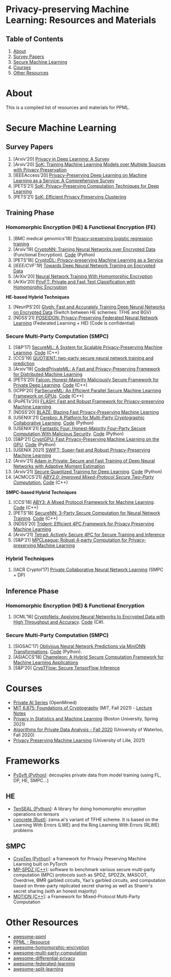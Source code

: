 # Privacy-preserving Machine Learning: Resources and Materials

## Table of Contents
1. [About](#about)
2. [Survey Papers](#survey-papers)
3. [Secure Machine Learning](#secure-machine-learning)
4. [Courses](#courses)
5. [Other Resources](#other-resources)

# About  
This is a compiled list of resources and materials for PPML.  

# Secure Machine Learning

## Survey Papers

1. [Arxiv’20] [Privacy in Deep Learning: A Survey](https://www.researchgate.net/publication/340963602_Privacy_in_Deep_Learning_A_Survey)
2. [Arxiv’20] [SoK: Training Machine Learning Models over Multiple Sources with Privacy Preservation](https://arxiv.org/abs/2012.03386)
3. [IEEEAccess’20] [Privacy-Preserving Deep Learning on Machine Learning as a Service: A Comprehensive Survey](https://ieeexplore.ieee.org/document/9194237)
4. [PETS’21] [SoK: Privacy-Preserving Computation Techniques for Deep Learning](https://petsymposium.org/2021/files/papers/issue4/popets-2021-0064.pdf)
5. [PETS’21] [SoK: Efficient Privacy Preserving Clustering](https://eprint.iacr.org/2021/809)

## Training Phase
### Homomorphic Encryption (HE) & Functional Encryption (FE)

1. [BMC medical genomics’18] [Privacy-preserving logistic regression training](https://bmcmedgenomics.biomedcentral.com/articles/10.1186/s12920-018-0398-y)
2. [Arxiv’19] [CryptoNN: Training Neural Networks over Encrypted Data](https://arxiv.org/abs/1904.07303) (Functional Encryption). [Code](https://github.com/iRxyzzz/nn-emd) (Python)
3. [PETS’18] [CryptoDL: Privacy-preserving Machine Learning as a Service](https://petsymposium.org/2018/files/papers/issue3/popets-2018-0024.pdf) 
4. [*IEEE/CVF’19*] [Towards Deep Neural Network Training on Encrypted Data](https://openaccess.thecvf.com/content_CVPRW_2019/papers/CV-COPS/Nandakumar_Towards_Deep_Neural_Network_Training_on_Encrypted_Data_CVPRW_2019_paper.pdf)
5. [ArXiv’20] [Neural Network Training With Homomorphic Encryption](https://arxiv.org/abs/2012.13552)
6. [ArXiv’20] [PrivFT: Private and Fast Text Classification with Homomorphic Encryption](https://arxiv.org/abs/1908.06972?utm_source=feedburner&utm_medium=feed&utm_campaign=Feed%253A+arxiv%252FQSXk+%2528ExcitingAds%2521+cs+updates+on+arXiv.org%2529)

**HE-based Hybrid Techniques**

1. [NeurlPS’20] [Glyph: Fast and Accurately Training Deep Neural Networks on Encrypted Data](https://arxiv.org/pdf/1911.07101.pdf) (Switch between HE schemes: TFHE and BGV)
2. [NDSS’21] [POSEIDON: Privacy-Preserving Federated Neural Network Learning](https://arxiv.org/abs/2009.00349) (Federated Learning + HE) (Code is confidential)

### Secure Multi-Party Computation (SMPC)

1. [S&P’17] [SecureML: A System for Scalable Privacy-Preserving Machine Learning](https://eprint.iacr.org/2017/396). [Code](https://github.com/shreya-28/Secure-ML) (C++)
2. [CCS’19] [QUOTIENT: two-party secure neural network training and prediction](https://dl.acm.org/citation.cfm?id=3339819)
3. [Arxiv’19] [CodedPrivateML: A Fast and Privacy-Preserving Framework for Distributed Machine Learning](https://arxiv.org/abs/1902.00641)
4. [PETS’20] [Falcon: Honest-Majority Maliciously Secure Framework for Private Deep Learning](https://arxiv.org/abs/2004.02229). [Code](https://github.com/snwagh/falcon-public) (C++)
5. [ICPP’20] [ParSecureML: An Efficient Parallel Secure Machine Learning Framework on GPUs](https://dl.acm.org/doi/pdf/10.1145/3404397.3404399). [Code](https://github.com/ZhengChenCS/ParSecureML) (C++)
6. [PoPETs’20] [FLASH: Fast and Robust Framework for Privacy-preserving Machine Learning](https://eprint.iacr.org/2019/1365).
7. [NDSS’20] [BLAZE: Blazing Fast Privacy-Preserving Machine Learning](https://eprint.iacr.org/2020/042)
8. [USENIX’21] [Cerebro: A Platform for Multi-Party Cryptographic Collaborative Learning](https://www.usenix.org/conference/usenixsecurity21/presentation/zheng). [Code](https://github.com/mc2-project/cerebro) (Python)
9. [USENIX’21] [Fantastic Four: Honest-Majority Four-Party Secure Computation With Malicious Security](https://www.usenix.org/system/files/sec21fall-dalskov.pdf). [Code](https://github.com/csiro-mlai/mnist-mpc/tree/v1) (Python)
10. [S&P’21] [CryptGPU: Fast Privacy-Preserving Machine Learning on the GPU](http://arxiv.org/abs/2104.10949). [Code](https://github.com/jeffreysijuntan/CryptGPU) (Python)
11. [USENIX 2021] [SWIFT: Super-fast and Robust Privacy-Preserving Machine Learning](https://www.semanticscholar.org/paper/SWIFT%3A-Super-fast-and-Robust-Privacy-Preserving-Koti-Pancholi/55e9017bcf4ffec2d34c760cc832d72e39c73216)
12. [Arxiv’21] [Adam in Private: Secure and Fast Training of Deep Neural Networks with Adaptive Moment Estimation](https://arxiv.org/abs/2106.02203)
13. [Arxiv’21] [Secure Quantized Training for Deep Learning](https://arxiv.org/abs/2107.00501). [Code](https://github.com/csiro-mlai/mnist-mpc/tree/master) (Python)
14. [ACMCCS’21] *[ABY2.0: Improved Mixed-Protocol Secure Two-Party Computation.](https://www.usenix.org/system/files/sec21summer_patra.pdf)* [Code](https://github.com/encryptogroup/MOTION2NX) (C++)

**SMPC-based Hybrid Techniques**

1. [CCS’18] [ABY3: A Mixed Protocol Framework for Machine Learning](https://eprint.iacr.org/2018/403.pdf). [Code](https://github.com/ladnir/aby3) (C++)
2. [PETS’18] [SecureNN: 3-Party Secure Computation for Neural Network Training](https://eprint.iacr.org/2018/442.pdf). [Code](https://github.com/snwagh/securenn-public) (C++)
3. [NDSS’20] [Trident: Efficient 4PC Framework for Privacy Preserving Machine Learning](https://eprint.iacr.org/2019/1315)
4. [Arxiv’21] [Tetrad: Actively Secure 4PC for Secure Training and Inference](https://arxiv.org/abs/2106.02850)
5. [S&P’21] [MPCLeague: Robust 4-party Computation for Privacy-preserving Machine Learning](https://dp-ml.github.io/2021-workshop-ICLR/files/9.pdf)

### Hybrid Techniques

1. [IACR Cryptol’17] [Private Collaborative Neural Network Learning](https://eprint.iacr.org/2017/762.pdf) (SMPC + DP)

## Inference Phase

### Homomorphic Encryption (HE) & Functional Encryption

1. [ICML’16] [CryptoNets: Applying Neural Networks to Encrypted Data with High Throughput and Accuracy](https://proceedings.mlr.press/v48/gilad-bachrach16.html). [Code](https://github.com/microsoft/CryptoNets) (C#).

### Secure Multi-Party Computation (SMPC)

1. [SIGSAC’17] [Oblivious Neural Network Predictions via MiniONN Transformations](https://eprint.iacr.org/2017/452.pdf). [Code](https://github.com/SSGAalto/minionn) (Python).
2. [ASIACCS’18] [Chameleon: A Hybrid Secure Computation Framework for Machine Learning Applications](https://arxiv.org/abs/1801.03239)
3. [S&P’20] [CrypTFlow: Secure TensorFlow Inference](https://www.microsoft.com/en-us/research/publication/cryptflow-secure-tensorflow-inference/)

# Courses
- [Private AI Series](https://courses.openmined.org/courses) (OpenMined)
- [MIT 6.875: Foundations of Cryptography](https://mit6875.github.io/)  (MIT, Fall 2021)  - [Lecture Notes](https://khoaduynguyen.com/tags/mit6-875/)
- [Privacy in Statistics and Machine Learning](https://dpcourse.github.io/schedule.html) (Boston University, Spring 2021)
- [Algorithms for Private Data Analysis - Fall 2020](http://www.gautamkamath.com/CS860-fa2020.html) (University of Waterloo, Fall 2020)
- [Privacy Preserving Machine Learning](http://researchers.lille.inria.fr/abellet/teaching/private_machine_learning_course.html) (University of Lille, 2021) 

# Frameworks
- [PySyft (Python)](https://github.com/OpenMined/PySyft): decouples private data from model training (using FL, DP, HE, SMPC...) 

## HE
- [TenSEAL (Python)](https://github.com/OpenMined/TenSEAL): A library for doing homomorphic encryption operations on tensors 
- [concrete (Rust)](https://github.com/zama-ai/concrete): zama.ai's variant of TFHE scheme. It is based on the Learning With Errors (LWE) and the Ring Learning With Errors (RLWE) problems

## SMPC
- [CrypTen (Python)](https://github.com/facebookresearch/CrypTen): a framework for Privacy Preserving Machine Learning built on PyTorch 
- [MP-SPDZ (C++)](https://github.com/data61/MP-SPDZ): software to benchmark various secure multi-party computation (MPC) protocols such as SPDZ, SPDZ2k, MASCOT, Overdrive, BMR garbled circuits, Yao's garbled circuits, and computation based on three-party replicated secret sharing as well as Shamir's secret sharing (with an honest majority) 
- [MOTION (C++)](https://github.com/encryptogroup/MOTION): a Framework for Mixed-Protocol Multi-Party Computation 


# Other Resources
- [awesome-ppml](https://github.com/mortendahl/awesome-ppml)
- [PPML - Resource](https://github.com/Ye-D/PPML-Resource)
- [awesome-homomorphic-encryption](https://github.com/jonaschn/awesome-he)
- [awesome-multi-party-computation](https://github.com/rdragos/awesome-mpc)
- [awesome-differential-privacy](https://github.com/menisadi/awesome-differential-privacy)
- [awesome-federated-learning](https://github.com/innovation-cat/Awesome-Federated-Machine-Learning#Videos-and-Lectures)
- [awesome-split-learning](https://github.com/splitlearning/awesome-split-learning)
